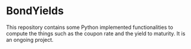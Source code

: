 # BondYields
This repository contains some Python implemented functionalities to compute the things such as the coupon rate and the yield to maturity. It is an ongoing project. 
